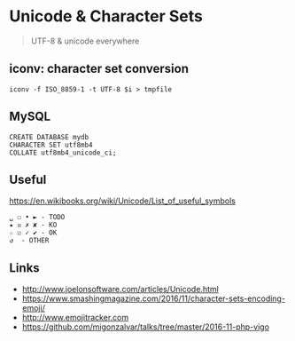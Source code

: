 Unicode & Character Sets
========================

> UTF-8 & unicode everywhere


iconv: character set conversion
------
```
iconv -f ISO_8859-1 -t UTF-8 $i > tmpfile
```

MySQL
----

```
CREATE DATABASE mydb
CHARACTER SET utf8mb4
COLLATE utf8mb4_unicode_ci;
```

Useful
------
https://en.wikibooks.org/wiki/Unicode/List_of_useful_symbols
```
␣ ☐ • ► - TODO
★ ☒ ✗ ✘ - KO
☆ ☑ ✓ ✔ - OK
↺  - OTHER
```

Links
------

* http://www.joelonsoftware.com/articles/Unicode.html
* https://www.smashingmagazine.com/2016/11/character-sets-encoding-emoji/
* http://www.emojitracker.com
* https://github.com/migonzalvar/talks/tree/master/2016-11-php-vigo
